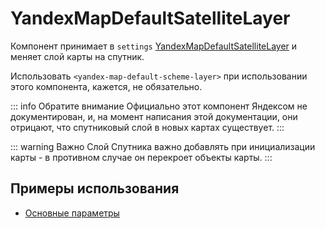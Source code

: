 # YandexMapDefaultSatelliteLayer

Компонент принимает в `settings` [YandexMapDefaultSatelliteLayer](https://yandex.ru/dev/jsapi30/doc/ru/ref/#YMapDefaultSatelliteLayerProps) и меняет слой карты на спутник.

Использовать `<yandex-map-default-scheme-layer>` при использовании этого компонента, кажется, не обязательно.

::: info Обратите внимание
Официально этот компонент Яндексом не документирован, и, на момент написания этой документации, они отрицают, что спутниковый слой в новых картах существует.
:::

::: warning Важно
Слой Спутника важно добавлять при инициализации карты - в противном случае он перекроет объекты карты.
:::

## Примеры использования

- [Основные параметры](/examples/map-params)
